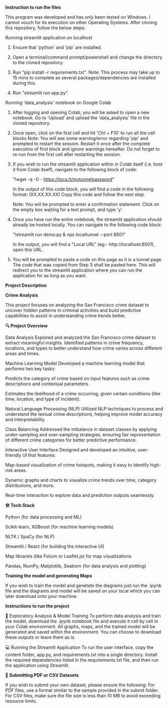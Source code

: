 **Instruction to run the files**

This program was developed and has only been tested on Windows. I cannot vouch for its execution on other Operating Systems.
After cloning this repository, follow the below steps:

Running streamlit application on localhost

1. Ensure that 'python' and 'pip' are installed.

2. Open a terminal/command prompt/powershell and change the directory to the cloned repository.

3. Run "pip install -r requirements.txt".
	Note: This process may take up to 15 mins to complete as several packages/dependencies are installed during this.

4. Run "streamlit run app.py".

Running 'data_analysis' notebook on Google Colab

1. After logging and opening Colab, you will be asked to open a new notebook.
   Go to 'Upload' and upload the 'data_analysis' file in the cloned repository.

2. Once open, click on the first cell and hit 'Ctrl + F10' to run all the cell blocks
	Note: You will see some warning/error regarding 'pip' and prompted to restart the session. Restart it once after the complete executino of first block and ignore warnings hereafter. Do not forget to re-run from the first cell after restarting the session.

3. If you wish to run the streamlit application within in Colab itself (i.e. host it from Colab itself), 
   navigate to the following block of code: 

	"!wget -q -O - https://loca.lt/mytunnelpassword"

   In the output of this code block, you will find a code in the following format: (XX.XX.XX.XX)
   Copy this code and follow the next step.

	Note: You will be prompted to enter a confirmation statement. Click on the empty box waiting for 
        a text prompt, and type 'y'.

4. Once you have run the entire notebook, the streamlit application should already be hosted locally. 
   You can navigate to the following code block:

	"!streamlit run demo.py & npx localtunnel --port 8501"

   In the output, you will find a "Local URL" (eg:- http://localhost:8501), open this URL.

5. You will be prompted to paste a code on this page as it is a tunnel page. The code that was copied from 
   Step 3 shall be pasted here. This will redirect you to the streamlit application where you can run the 
   application for as long as you want. 


**Project Description**

**Crime Analysis**

This project focuses on analyzing the San Francisco crime dataset to uncover hidden patterns in criminal activities and build predictive capabilities to assist in understanding crime trends better.

**🔍 Project Overview**

Data Analysis
Explored and analyzed the San Francisco crime dataset to extract meaningful insights. Identified patterns in crime frequency, locations, and types to better understand how crime varies across different areas and times.

Machine Learning Model
Developed a machine learning model that performs two key tasks:

Predicts the category of crime based on input features such as crime descriptions and contextual parameters.

Estimates the likelihood of a crime occurring, given certain conditions (like time, location, and type of incident).

Natural Language Processing (NLP)
Utilized NLP techniques to process and understand the textual crime descriptions, helping improve model accuracy and interpretability.

Class Balancing
Addressed the imbalance in dataset classes by applying under-sampling and over-sampling strategies, ensuring fair representation of different crime categories for better predictive performance.

Interactive User Interface
Designed and developed an intuitive, user-friendly UI that features:

Map-based visualization of crime hotspots, making it easy to identify high-risk areas.

Dynamic graphs and charts to visualize crime trends over time, category distributions, and more.

Real-time interaction to explore data and prediction outputs seamlessly.

**🛠️ Tech Stack**

Python (for data processing and ML)

Scikit-learn, XGBoost (for machine learning models)

NLTK / SpaCy (for NLP)

Streamlit / React (for building the interactive UI)

Map libraries (like Folium or Leaflet.js) for map visualizations

Pandas, NumPy, Matplotlib, Seaborn (for data analysis and plotting)

**Training the model and generating Maps**

If you wish to train the model and genetate the diagrams just run the .ipynb file and the diagrams and model will be saved on your local which you can later download onto your machine.


**Instructions to run the project**

🧩 Exploratory Analysis & Model Training
To perform data analysis and train the model, download the .ipynb notebook file and execute it cell by cell in your Colab environment. All graphs, maps, and the trained model will be generated and saved within the environment. You can choose to download these outputs or leave them as is.

💻 Running the Streamlit Application
To run the user interface, copy the content folder, app.py, and requirements.txt into a single directory. Install the required dependencies listed in the requirements.txt file, and then run the application using Streamlit.

**📂 Submitting PDF or CSV Datasets**

If you wish to submit your own dataset, please ensure the following:
  For PDF files, use a format similar to the sample provided in the submit folder.
  For CSV files, make sure the file size is less than 10 MB to avoid exceeding resource limits.
